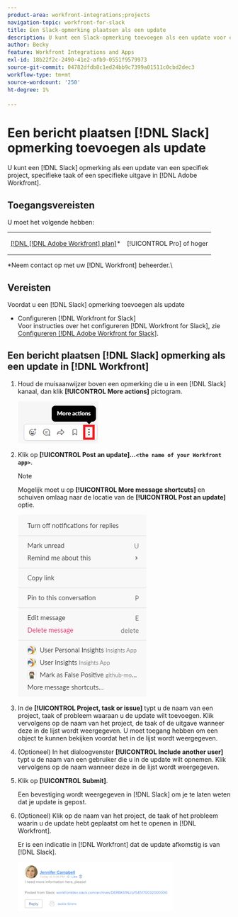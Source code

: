 ```yaml
---
product-area: workfront-integrations;projects
navigation-topic: workfront-for-slack
title: Een Slack-opmerking plaatsen als een update
description: U kunt een Slack-opmerking toevoegen als een update voor een bepaald project, een bepaalde taak of een specifieke uitgave in Adobe Workfront.
author: Becky
feature: Workfront Integrations and Apps
exl-id: 18b22f2c-2490-41e2-afb9-0551f9579973
source-git-commit: 04782dfdb8c1ed24bb9c7399a01511c0cbd2dec3
workflow-type: tm+mt
source-wordcount: '250'
ht-degree: 1%

---
```


# Een bericht plaatsen [!DNL Slack] opmerking toevoegen als update

U kunt een [!DNL Slack] opmerking als een update van een specifiek project, specifieke taak of een specifieke uitgave in [!DNL Adobe Workfront].

## Toegangsvereisten

U moet het volgende hebben:

<table style="table-layout:auto"> 
 <col> 
 </col> 
 <col> 
 </col> 
 <tbody> 
  <tr> 
   <td role="rowheader"><a href="https://www.workfront.com/plans" target="_blank">[!DNL [!DNL Adobe Workfront] plan]</a>*</td> 
   <td> <p>[!UICONTROL Pro] of hoger</p> </td> 
  </tr> 
 </tbody> 
</table>

&#42;Neem contact op met uw [!DNL Workfront] beheerder.\

## Vereisten

Voordat u een [!DNL Slack] opmerking toevoegen als update

* Configureren [!DNL Workfront for Slack]\
   Voor instructies over het configureren [!DNL Workfront for Slack], zie [Configureren [!DNL Adobe Workfront for Slack]](../../workfront-integrations-and-apps/using-workfront-with-slack/configure-workfront-for-slack.md).

## Een bericht plaatsen [!DNL Slack] opmerking als een update in [!DNL Workfront]

1. Houd de muisaanwijzer boven een opmerking die u in een [!DNL Slack] kanaal, dan klik **[!UICONTROL More actions]** pictogram.

   ![](assets/slack-more-icon.png)

1. Klik op **[!UICONTROL Post an update]...`<the name of your Workfront app>`**.

   >[!NOTE]
   >
   >Mogelijk moet u op **[!UICONTROL More message shortcuts]** en schuiven omlaag naar de locatie van de **[!UICONTROL Post an update]** optie.
   >
   >
   >![](assets/slack-more-message-shortcuts.png)

1. In de **[!UICONTROL Project, task or issue]** typt u de naam van een project, taak of probleem waaraan u de update wilt toevoegen. Klik vervolgens op de naam van het project, de taak of de uitgave wanneer deze in de lijst wordt weergegeven. U moet toegang hebben om een object te kunnen bekijken voordat het in de lijst wordt weergegeven.
1. (Optioneel) In het dialoogvenster **[!UICONTROL Include another user]** typt u de naam van een gebruiker die u in de update wilt opnemen. Klik vervolgens op de naam wanneer deze in de lijst wordt weergegeven.
1. Klik op **[!UICONTROL Submit]**.

   Een bevestiging wordt weergegeven in [!DNL Slack] om je te laten weten dat je update is gepost.

1. (Optioneel) Klik op de naam van het project, de taak of het probleem waarin u de update hebt geplaatst om het te openen in [!DNL Workfront].

   Er is een indicatie in [!DNL Workfront] dat de update afkomstig is van [!DNL Slack].

   ![](assets/slack-update-posted-from-slack-350x112.png)
